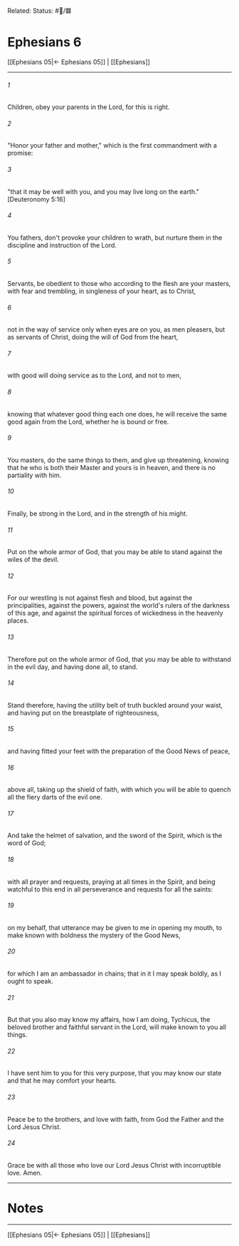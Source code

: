 Related:
Status: #📖/🟥
# Ephesians 6

[[Ephesians 05|← Ephesians 05]] | [[Ephesians]]
***



###### 1 
Children, obey your parents in the Lord, for this is right. 

###### 2 
"Honor your father and mother," which is the first commandment with a promise: 

###### 3 
"that it may be well with you, and you may live long on the earth." <crossref intro="6:3">[Deuteronomy 5:16]</crossref> 

###### 4 
You fathers, don't provoke your children to wrath, but nurture them in the discipline and instruction of the Lord. 

###### 5 
Servants, be obedient to those who according to the flesh are your masters, with fear and trembling, in singleness of your heart, as to Christ, 

###### 6 
not in the way of service only when eyes are on you, as men pleasers, but as servants of Christ, doing the will of God from the heart, 

###### 7 
with good will doing service as to the Lord, and not to men, 

###### 8 
knowing that whatever good thing each one does, he will receive the same good again from the Lord, whether he is bound or free. 

###### 9 
You masters, do the same things to them, and give up threatening, knowing that he who is both their Master and yours is in heaven, and there is no partiality with him. 

###### 10 
Finally, be strong in the Lord, and in the strength of his might. 

###### 11 
Put on the whole armor of God, that you may be able to stand against the wiles of the devil. 

###### 12 
For our wrestling is not against flesh and blood, but against the principalities, against the powers, against the world's rulers of the darkness of this age, and against the spiritual forces of wickedness in the heavenly places. 

###### 13 
Therefore put on the whole armor of God, that you may be able to withstand in the evil day, and having done all, to stand. 

###### 14 
Stand therefore, having the utility belt of truth buckled around your waist, and having put on the breastplate of righteousness, 

###### 15 
and having fitted your feet with the preparation of the Good News of peace, 

###### 16 
above all, taking up the shield of faith, with which you will be able to quench all the fiery darts of the evil one. 

###### 17 
And take the helmet of salvation, and the sword of the Spirit, which is the word of God; 

###### 18 
with all prayer and requests, praying at all times in the Spirit, and being watchful to this end in all perseverance and requests for all the saints: 

###### 19 
on my behalf, that utterance may be given to me in opening my mouth, to make known with boldness the mystery of the Good News, 

###### 20 
for which I am an ambassador in chains; that in it I may speak boldly, as I ought to speak. 

###### 21 
But that you also may know my affairs, how I am doing, Tychicus, the beloved brother and faithful servant in the Lord, will make known to you all things. 

###### 22 
I have sent him to you for this very purpose, that you may know our state and that he may comfort your hearts. 

###### 23 
Peace be to the brothers, and love with faith, from God the Father and the Lord Jesus Christ. 

###### 24 
Grace be with all those who love our Lord Jesus Christ with incorruptible love. Amen.

---
# Notes


***
[[Ephesians 05|← Ephesians 05]] | [[Ephesians]]
